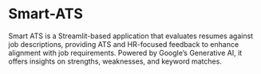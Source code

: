 # Smart-ATS
Smart ATS is a Streamlit-based application that evaluates resumes against job descriptions, providing ATS and HR-focused feedback to enhance alignment with job requirements. Powered by Google’s Generative AI, it offers insights on strengths, weaknesses, and keyword matches.
